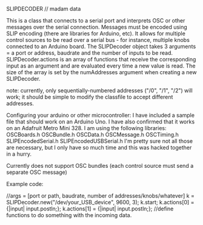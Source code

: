 SLIPDECODER // madam data

This is a class that connects to a serial port and interprets OSC or other messages over the serial connection. Messages must be encoded using SLIP encoding (there are libraries for Arduino, etc). It allows for multiple control sources to be read over a serial bus - for instance, multiple knobs connected to an Arduino board. 
The SLIPDecoder object takes 3 arguments = a port or address, baudrate and the number of inputs to be read. 
SLIPDecoder.actions is an array of functions that receive the corresponding input as an argument and are evaluated every time a new value is read. The size of the array is set by the numAddresses argument when creating a new SLIPDecoder. 

note: currently, only sequentially-numbered addresses ("/0", "/1", "/2") will work; it should be simple to modify the classfile to accept different addresses. 

Configuring your arduino or other microcontroller: 
I have included a sample file that should work on an Arduino Uno. I have also confirmed that it works on an Adafruit Metro Mini 328. I am using the following libraries: OSCBoards.h OSCBundle.h OSCData.h OSCMessage.h OSCTiming.h SLIPEncodedSerial.h SLIPEncodedUSBSerial.h 
I'm pretty sure not all those are necessary, but I only have so much time and this was hacked together in a hurry. 

Currently does not support OSC bundles (each control source must send a separate OSC message)


Example code:

//args = [port or path, baudrate, number of addresses/knobs/whatever]
k = SLIPDecoder.new("/dev/your_USB_device", 9600, 3);
k.start;
k.actions[0] = {|input| input.postln;};
k.actions[1] = {|input| input.postln;}; //define functions to do something with the incoming data. 

